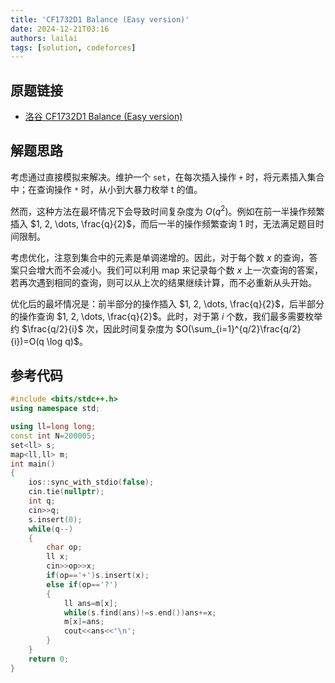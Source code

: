 ```yaml
---
title: 'CF1732D1 Balance (Easy version)'
date: 2024-12-21T03:16
authors: lailai
tags: [solution, codeforces]
---
```


## 原题链接

- [洛谷 CF1732D1 Balance (Easy version)](https://www.luogu.com.cn/problem/CF1732D1)

<!-- truncate -->

## 解题思路

考虑通过直接模拟来解决。维护一个 `set`，在每次插入操作 `+` 时，将元素插入集合中；在查询操作 `*` 时，从小到大暴力枚举 t 的值。

然而，这种方法在最坏情况下会导致时间复杂度为 $O(q^2)$。例如在前一半操作频繁插入 $1, 2, \dots, \frac{q}{2}$，而后一半的操作频繁查询 $1$ 时，无法满足题目时间限制。

考虑优化，注意到集合中的元素是单调递增的。因此，对于每个数 $x$ 的查询，答案只会增大而不会减小。我们可以利用 map 来记录每个数 $x$ 上一次查询的答案，若再次遇到相同的查询，则可以从上次的结果继续计算，而不必重新从头开始。

优化后的最坏情况是：前半部分的操作插入 $1, 2, \dots, \frac{q}{2}$，后半部分的操作查询 $1, 2, \dots, \frac{q}{2}$。此时，对于第 $i$ 个数，我们最多需要枚举约 $\frac{q/2}{i}$ 次，因此时间复杂度为 $O(\sum_{i=1}^{q/2}\frac{q/2}{i})=O(q \log q)$。

## 参考代码

```cpp
#include <bits/stdc++.h>
using namespace std;

using ll=long long;
const int N=200005;
set<ll> s;
map<ll,ll> m;
int main()
{
	ios::sync_with_stdio(false);
	cin.tie(nullptr);
	int q;
	cin>>q;
	s.insert(0);
	while(q--)
	{
		char op;
		ll x;
		cin>>op>>x;
		if(op=='+')s.insert(x);
		else if(op=='?')
		{
			ll ans=m[x];
			while(s.find(ans)!=s.end())ans+=x;
			m[x]=ans;
			cout<<ans<<'\n';
		}
	}
	return 0;
}
```
